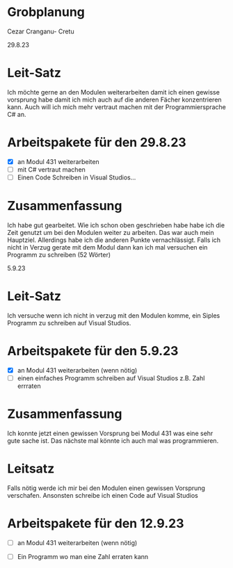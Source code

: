 # Grobplanung

Cezar Cranganu- Cretu

29.8.23 

# Leit-Satz

Ich möchte gerne an den Modulen weiterarbeiten damit ich einen gewisse vorsprung habe damit ich mich auch auf die anderen Fächer konzentrieren kann. Auch will ich mich mehr vertraut machen mit der Programmiersprache C# an. 

# Arbeitspakete für den 29.8.23

- [x] an Modul 431 weiterarbeiten  
- [ ] mit C# vertraut machen 
- [ ] Einen Code Schreiben in Visual Studios... 

# Zusammenfassung

Ich habe gut gearbeitet. Wie ich schon oben geschrieben habe habe ich die Zeit genutzt um bei den Modulen weiter zu arbeiten. Das war auch mein Hauptziel. Allerdings habe ich die anderen Punkte vernachlässigt. Falls ich nicht in Verzug gerate mit dem Modul dann kan ich mal versuchen ein Programm zu schreiben (52 Wörter) 


5.9.23

# Leit-Satz 

Ich versuche wenn ich nicht in verzug mit den Modulen komme, ein Siples Programm zu schreiben auf Visual Studios.

# Arbeitspakete für den 5.9.23


- [x] an Modul 431 weiterarbeiten (wenn nötig) 
- [ ] einen einfaches Programm schreiben auf Visual Studios z.B. Zahl errraten

# Zusammenfassung 

Ich konnte jetzt einen gewissen Vorsprung bei Modul 431 was eine sehr gute sache ist. Das nächste mal könnte ich auch mal was programmieren. 

# Leitsatz 

Falls nötig werde ich mir bei den Modulen einen gewissen Vorsprung verschafen. Ansonsten schreibe ich einen Code auf Visual Studios 

# Arbeitspakete für den 12.9.23 

- [ ] an Modul 431 weiterarbeiten (wenn nötig) 
- [ ] Ein Programm wo man eine Zahl erraten kann 



